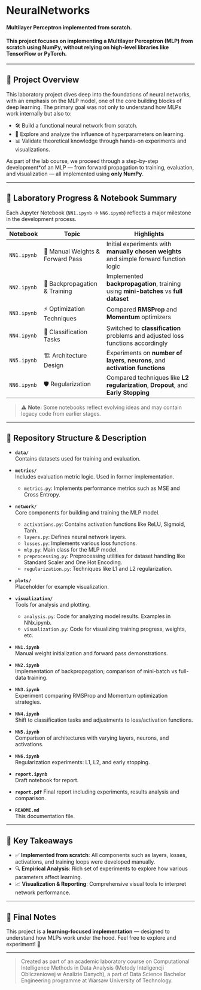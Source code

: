 # NeuralNetworks
#### Multilayer Perceptron implemented from scratch. 
#### This project focuses on implementing a **Multilayer Perceptron (MLP)** from scratch using **NumPy**, without relying on high-level libraries like TensorFlow or PyTorch.
---

## 🎯 Project Overview

This laboratory project dives deep into the foundations of neural networks, with an emphasis on the MLP model, one of the core building blocks of deep learning. The primary goal was not only to understand how MLPs work internally but also to:

- 🛠️ Build a functional neural network from scratch.
- 🔬 Explore and analyze the influence of hyperparameters on learning.
- 📊 Validate theoretical knowledge through hands-on experiments and visualizations.

As part of the lab course, we proceed through a step-by-step development*of an MLP — from forward propagation to training, evaluation, and visualization — all implemented using **only NumPy**.

---

## 🧪 Laboratory Progress & Notebook Summary

Each Jupyter Notebook (`NN1.ipynb` → `NN6.ipynb`) reflects a major milestone in the development process.

| Notebook | Topic | Highlights |
|----------|-------|------------|
| `NN1.ipynb` | 🔢 Manual Weights & Forward Pass | Initial experiments with **manually chosen weights** and simple forward function logic |
| `NN2.ipynb` | 🔁 Backpropagation & Training | Implemented **backpropagation**, training using **mini-batches** vs **full dataset** |
| `NN3.ipynb` | ⚡ Optimization Techniques | Compared **RMSProp** and **Momentum** optimizers |
| `NN4.ipynb` | 🧩 Classification Tasks | Switched to **classification** problems and adjusted loss functions accordingly |
| `NN5.ipynb` | 🏗️ Architecture Design | Experiments on **number of layers**, **neurons**, and **activation functions** |
| `NN6.ipynb` | 🛡️ Regularization | Compared techniques like **L2 regularization**, **Dropout**, and **Early Stopping** |

> ⚠️ **Note:** Some notebooks reflect evolving ideas and may contain legacy code from earlier stages.

---

## 📁 Repository Structure & Description

- **`data/`**  
  Contains datasets used for training and evaluation.

- **`metrics/`**  
  Includes evaluation metric logic. Used in former implementation.
  - `metrics.py`: Implements performance metrics such as MSE and Cross Entropy.

- **`network/`**  
  Core components for building and training the MLP model.
  - `activations.py`: Contains activation functions like ReLU, Sigmoid, Tanh.
  - `layers.py`: Defines neural network layers.
  - `losses.py`: Implements various loss functions.
  - `mlp.py`: Main class for the MLP model.
  - `preprocessing.py`: Preprocessing utilities for dataset handling like Standard Scaler and One Hot Encoding.
  - `regularization.py`: Techniques like L1 and L2 regularization.

- **`plots/`**  
  Placeholder for example visualization.

- **`visualization/`**  
  Tools for analysis and plotting.
  - `analysis.py`: Code for analyzing model results. Examples in NNx.ipynb.
  - `visualization.py`: Code for visualizing training progress, weights, etc.

- **`NN1.ipynb`**  
  Manual weight initialization and forward pass demonstrations.

- **`NN2.ipynb`**  
  Implementation of backpropagation; comparison of mini-batch vs full-data training.

- **`NN3.ipynb`**  
  Experiment comparing RMSProp and Momentum optimization strategies.

- **`NN4.ipynb`**  
  Shift to classification tasks and adjustments to loss/activation functions.

- **`NN5.ipynb`**  
  Comparison of architectures with varying layers, neurons, and activations.

- **`NN6.ipynb`**  
  Regularization experiments: L1, L2, and early stopping.

- **`report.ipynb`**  
  Draft notebook for report.

- **`report.pdf`**
  Final report including experiments, results analysis and comparison.

- **`README.md`**  
  This documentation file.


---

## 📌 Key Takeaways

- ✅ **Implemented from scratch**: All components such as layers, losses, activations, and training loops were developed manually.
- 🔍 **Empirical Analysis**: Rich set of experiments to explore how various parameters affect learning.
- 📈 **Visualization & Reporting**: Comprehensive visual tools to interpret network performance.

---

## 🧾 Final Notes

This project is a **learning-focused implementation** — designed to understand how MLPs work under the hood. Feel free to explore and experiment! 🚀

---

> Created as part of an academic laboratory course on Computational Intelligence Methods in Data Analysis (Metody Inteligencji Obliczeniowej w Analizie Danych), a part of Data Science Bachelor Engineering programme at Warsaw University of Technology.
